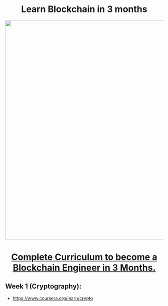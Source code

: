 <h1 align="center">Learn Blockchain in 3 months</h1>
<a href="#">
  <div align="center">
    <img src="https://www.google.com/url?sa=i&url=https%3A%2F%2Fblockgeeks.com%2Fguides%2Fwhat-is-blockchain-technology%2F&psig=AOvVaw12DNMVNdk46HA9FZTAhXjH&ust=1647151105885000&source=images&cd=vfe&ved=0CAsQjRxqFwoTCLCdi5ryv_YCFQAAAAAdAAAAABAD" width='700'/>
    <h1>Complete Curriculum to become a Blockchain Engineer in 3 Months.</h1>
  </div>
</a> 

## Week 1 (Cryptography):
- https://www.coursera.org/learn/crypto

